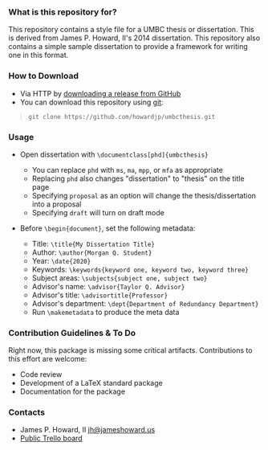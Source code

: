 ### What is this repository for?

This repository contains a style file for a UMBC thesis or dissertation.
This is derived from James P. Howard, II's 2014 dissertation.  This
repository also contains a simple sample dissertation to provide a
framework for writing one in this format.

### How to Download

* Via HTTP by [downloading a release from GitHub](https://github.com/howardjp/umbcthesis/releases)
* You can download this repository using [git](http://git-scm.com):

> ``git clone https://github.com/howardjp/umbcthesis.git``

### Usage

* Open dissertation with ``\documentclass[phd]{umbcthesis}``
  * You can replace ``phd`` with ``ms``, ``ma``, ``mpp``, or ``mfa`` as appropriate
  * Replacing ``phd`` also changes "dissertation" to "thesis" on the title page
  * Specifying ``proposal`` as an option will change the thesis/dissertation into a proposal
  * Specifying ``draft`` will turn on draft mode

* Before ``\begin{document}``, set the following metadata:
  * Title: ``\title{My Dissertation Title}``
  * Author: ``\author{Morgan Q. Student}``
  * Year: ``\date{2020}``
  * Keywords: ``\keywords{keyword one, keyword two, keyword three}``
  * Subject areas: ``\subjects{subject one, subject two}``
  * Advisor's name: ``\advisor{Taylor Q. Advisor}``
  * Advisor's title: ``\advisortitle{Professor}``
  * Advisor's department: ``\dept{Department of Redundancy Department}``
  * Run ``\makemetadata`` to produce the meta data

### Contribution Guidelines & To Do

Right now, this package is missing some critical artifacts.
Contributions to this effort are welcome:
 
* Code review
* Development of a LaTeX standard package
* Documentation for the package

### Contacts

* James P. Howard, II <jh@jameshoward.us>
* [Public Trello board](https://trello.com/b/IL0oRlIz/umbc-thesis-style)
